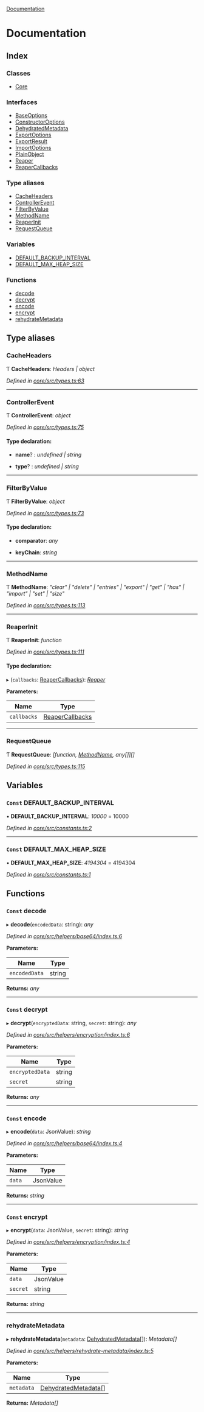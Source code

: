 [Documentation](README.md)

# Documentation

## Index

### Classes

* [Core](classes/core.md)

### Interfaces

* [BaseOptions](interfaces/baseoptions.md)
* [ConstructorOptions](interfaces/constructoroptions.md)
* [DehydratedMetadata](interfaces/dehydratedmetadata.md)
* [ExportOptions](interfaces/exportoptions.md)
* [ExportResult](interfaces/exportresult.md)
* [ImportOptions](interfaces/importoptions.md)
* [PlainObject](interfaces/plainobject.md)
* [Reaper](interfaces/reaper.md)
* [ReaperCallbacks](interfaces/reapercallbacks.md)

### Type aliases

* [CacheHeaders](README.md#cacheheaders)
* [ControllerEvent](README.md#controllerevent)
* [FilterByValue](README.md#filterbyvalue)
* [MethodName](README.md#methodname)
* [ReaperInit](README.md#reaperinit)
* [RequestQueue](README.md#requestqueue)

### Variables

* [DEFAULT_BACKUP_INTERVAL](README.md#const-default_backup_interval)
* [DEFAULT_MAX_HEAP_SIZE](README.md#const-default_max_heap_size)

### Functions

* [decode](README.md#const-decode)
* [decrypt](README.md#const-decrypt)
* [encode](README.md#const-encode)
* [encrypt](README.md#const-encrypt)
* [rehydrateMetadata](README.md#rehydratemetadata)

## Type aliases

###  CacheHeaders

Ƭ **CacheHeaders**: *Headers | object*

*Defined in [core/src/types.ts:63](https://github.com/badbatch/cachemap/blob/ca43a4d/packages/core/src/types.ts#L63)*

___

###  ControllerEvent

Ƭ **ControllerEvent**: *object*

*Defined in [core/src/types.ts:75](https://github.com/badbatch/cachemap/blob/ca43a4d/packages/core/src/types.ts#L75)*

#### Type declaration:

* **name**? : *undefined | string*

* **type**? : *undefined | string*

___

###  FilterByValue

Ƭ **FilterByValue**: *object*

*Defined in [core/src/types.ts:73](https://github.com/badbatch/cachemap/blob/ca43a4d/packages/core/src/types.ts#L73)*

#### Type declaration:

* **comparator**: *any*

* **keyChain**: *string*

___

###  MethodName

Ƭ **MethodName**: *"clear" | "delete" | "entries" | "export" | "get" | "has" | "import" | "set" | "size"*

*Defined in [core/src/types.ts:113](https://github.com/badbatch/cachemap/blob/ca43a4d/packages/core/src/types.ts#L113)*

___

###  ReaperInit

Ƭ **ReaperInit**: *function*

*Defined in [core/src/types.ts:111](https://github.com/badbatch/cachemap/blob/ca43a4d/packages/core/src/types.ts#L111)*

#### Type declaration:

▸ (`callbacks`: [ReaperCallbacks](interfaces/reapercallbacks.md)): *[Reaper](interfaces/reaper.md)*

**Parameters:**

Name | Type |
------ | ------ |
`callbacks` | [ReaperCallbacks](interfaces/reapercallbacks.md) |

___

###  RequestQueue

Ƭ **RequestQueue**: *[function, [MethodName](README.md#methodname), any[]][]*

*Defined in [core/src/types.ts:115](https://github.com/badbatch/cachemap/blob/ca43a4d/packages/core/src/types.ts#L115)*

## Variables

### `Const` DEFAULT_BACKUP_INTERVAL

• **DEFAULT_BACKUP_INTERVAL**: *10000* = 10000

*Defined in [core/src/constants.ts:2](https://github.com/badbatch/cachemap/blob/ca43a4d/packages/core/src/constants.ts#L2)*

___

### `Const` DEFAULT_MAX_HEAP_SIZE

• **DEFAULT_MAX_HEAP_SIZE**: *4194304* = 4194304

*Defined in [core/src/constants.ts:1](https://github.com/badbatch/cachemap/blob/ca43a4d/packages/core/src/constants.ts#L1)*

## Functions

### `Const` decode

▸ **decode**(`encodedData`: string): *any*

*Defined in [core/src/helpers/base64/index.ts:6](https://github.com/badbatch/cachemap/blob/ca43a4d/packages/core/src/helpers/base64/index.ts#L6)*

**Parameters:**

Name | Type |
------ | ------ |
`encodedData` | string |

**Returns:** *any*

___

### `Const` decrypt

▸ **decrypt**(`encryptedData`: string, `secret`: string): *any*

*Defined in [core/src/helpers/encryption/index.ts:6](https://github.com/badbatch/cachemap/blob/ca43a4d/packages/core/src/helpers/encryption/index.ts#L6)*

**Parameters:**

Name | Type |
------ | ------ |
`encryptedData` | string |
`secret` | string |

**Returns:** *any*

___

### `Const` encode

▸ **encode**(`data`: JsonValue): *string*

*Defined in [core/src/helpers/base64/index.ts:4](https://github.com/badbatch/cachemap/blob/ca43a4d/packages/core/src/helpers/base64/index.ts#L4)*

**Parameters:**

Name | Type |
------ | ------ |
`data` | JsonValue |

**Returns:** *string*

___

### `Const` encrypt

▸ **encrypt**(`data`: JsonValue, `secret`: string): *string*

*Defined in [core/src/helpers/encryption/index.ts:4](https://github.com/badbatch/cachemap/blob/ca43a4d/packages/core/src/helpers/encryption/index.ts#L4)*

**Parameters:**

Name | Type |
------ | ------ |
`data` | JsonValue |
`secret` | string |

**Returns:** *string*

___

###  rehydrateMetadata

▸ **rehydrateMetadata**(`metadata`: [DehydratedMetadata](interfaces/dehydratedmetadata.md)[]): *Metadata[]*

*Defined in [core/src/helpers/rehydrate-metadata/index.ts:5](https://github.com/badbatch/cachemap/blob/ca43a4d/packages/core/src/helpers/rehydrate-metadata/index.ts#L5)*

**Parameters:**

Name | Type |
------ | ------ |
`metadata` | [DehydratedMetadata](interfaces/dehydratedmetadata.md)[] |

**Returns:** *Metadata[]*
